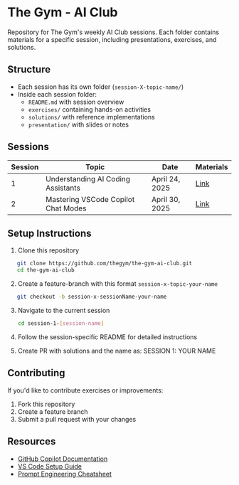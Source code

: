 # The Gym - AI Club

Repository for The Gym's weekly AI Club sessions. Each folder contains materials for a specific session, including presentations, exercises, and solutions.

## Structure

- Each session has its own folder (`session-X-topic-name/`)
- Inside each session folder:
  - `README.md` with session overview
  - `exercises/` containing hands-on activities
  - `solutions/` with reference implementations
  - `presentation/` with slides or notes

## Sessions

| Session | Topic | Date | Materials |
|---------|-------|------|-----------|
| 1 | Understanding AI Coding Assistants | April 24, 2025 | [Link](./session-1-ai-coding-assistants/) |
| 2 | Mastering VSCode Copilot Chat Modes | April 30, 2025 | [Link](./session-2-mastering-copilot-chat) |

## Setup Instructions

1. Clone this repository
```bash
   git clone https://github.com/thegym/the-gym-ai-club.git
   cd the-gym-ai-club
```

2. Create a feature-branch with this format `session-x-topic-your-name`
```bash
   git checkout -b session-x-sessionName-your-name
```

3. Navigate to the current session
    
    ```bash
    cd session-1-[session-name]
    ```
    
3. Follow the session-specific README for detailed instructions
    
4. Create PR with solutions and the name as: SESSION 1: YOUR NAME 

## Contributing

If you'd like to contribute exercises or improvements:

1. Fork this repository
2. Create a feature branch
3. Submit a pull request with your changes

## Resources

- [GitHub Copilot Documentation](https://docs.github.com/en/copilot)
- [VS Code Setup Guide](https://code.visualstudio.com/docs/setup/setup-overview)
- [Prompt Engineering Cheatsheet](https://www.superhuman.ai/c/prompts-cheat-sheet)
